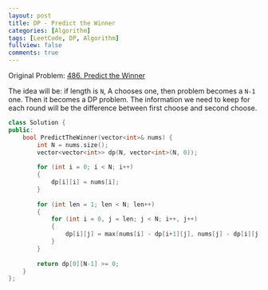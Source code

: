 ```yaml
---
layout: post
title: DP - Predict the Winner
categories: [Algorithm]
tags: [LeetCode, DP, Algorithm]
fullview: false
comments: true
---
```


Original Problem: [486. Predict the Winner](https://leetcode.com/problems/predict-the-winner/description/)

The idea will be: if length is `N`, A chooses one, then problem becomes a `N-1` one. Then it becomes a DP problem. The information we need to keep for each round will be the difference between first choose and second choose. 

```C++
class Solution {
public:
    bool PredictTheWinner(vector<int>& nums) {
        int N = nums.size();
        vector<vector<int>> dp(N, vector<int>(N, 0));
        
        for (int i = 0; i < N; i++)
        {
            dp[i][i] = nums[i];
        }
        
        for (int len = 1; len < N; len++)
        {
            for (int i = 0, j = len; j < N; i++, j++)
            {
                dp[i][j] = max(nums[i] - dp[i+1][j], nums[j] - dp[i][j-1]);
            }
        }
        
        return dp[0][N-1] >= 0;
    }
};
```